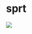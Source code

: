 # sprt
<a href="https://codecov.io/gh/Lucy-333/sprt">
  <img src="https://codecov.io/gh/Lucy-333/sprt/branch/main/graph/badge.svg?token=IQHTDTRBAW"/>
</a>


